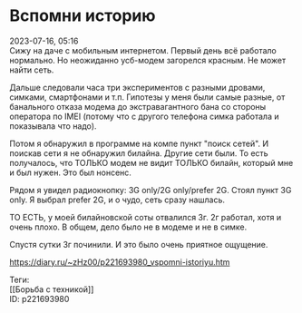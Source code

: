 Вспомни историю
================

   
 2023-07-16, 05:16   
  Сижу на даче с мобильным интернетом. Первый день всё работало нормально. Но неожиданно усб-модем загорелся красным. Не может найти сеть.   
   
 Дальше следовали часа три экспериментов с разными дровами, симками, смартфонами и т.п. Гипотезы у меня были самые разные, от банального отказа модема до экстравагантного бана со стороны оператора по IMEI (потому что с другого телефона симка работала и показывала что надо).   
   
 Потом я обнаружил в программе на компе пункт "поиск сетей". И поискав сети я не обнаружил билайна. Другие сети были. То есть получалось, что ТОЛЬКО модем не видит ТОЛЬКО билайн, который мне и был нужен. Это был нонсенс.   
   
 Рядом я увидел радиокнопку: 3G only/2G only/prefer 2G. Стоял пункт 3G only. Я выбрал prefer 2G, и о чудо, сеть сразу нашлась.   
   
 ТО ЕСТЬ, у моей билайновской соты отвалился 3г. 2г работал, хотя и очень плохо. В общем, дело было не в модеме и не в симке.   
   
 Спустя сутки 3г починили. И это было очень приятное ощущение.   
    
 <https://diary.ru/~zHz00/p221693980_vspomni-istoriyu.htm>   
   
 Теги:   
 [[Борьба с техникой]]   
 ID: p221693980
